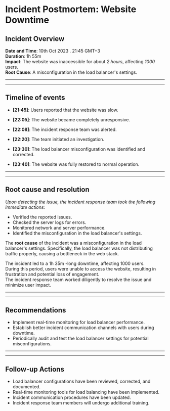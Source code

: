 # Incident Postmortem: Website Downtime

## Incident Overview
**Date and Time**: 10th Oct 2023 . 21:45 GMT+3\
**Duration**: 1h 55m\
**Impact**: The website was inaccessible for about *2 hours*, affecting *1000* users.\
**Root Cause**: A misconfiguration in the load balancer's settings.

---
---
## Timeline of events

- **[21:45]**: Users reported that the website was slow.

- **[22:05]**: The website became completely unresponsive.
- **[22:08]**: The incident response team was alerted.
- **[22:20]**: The team initiated an investigation.
- **[23:30]**: The load balancer misconfiguration was identified and corrected.
- **[23:40]**: The website was fully restored to normal operation.

---
---
## Root cause and resolution

*Upon detecting the issue, the incident response team took the following immediate actions:*

- Verified the reported issues.
- Checked the server logs for errors.
- Monitored network and server performance.
- Identified the misconfiguration in the load balancer's settings.

The **root cause** of the incident was a misconfiguration in the load balancer's settings. Specifically, the load balancer was not distributing traffic properly, causing a bottleneck in the web stack.

The incident led to a 1h 35m -long downtime, affecting 1000 users.\
During this period, users were unable to access the website, resulting in frustration and potential loss of engagement.\
The incident response team worked diligently to resolve the issue and minimize user impact.

---
---
## Recommendations
- Implement real-time monitoring for load balancer performance.
- Establish better incident communication channels with users during downtime.
- Periodically audit and test the load balancer settings for potential misconfigurations.

---
---
## Follow-up Actions

- Load balancer configurations have been reviewed, corrected, and documented.
- Real-time monitoring tools for load balancing have been implemented.
- Incident communication procedures have been updated.
- Incident response team members will undergo additional training.
